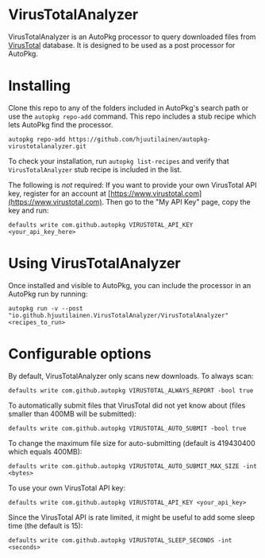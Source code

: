 # VirusTotalAnalyzer

VirusTotalAnalyzer is an AutoPkg processor to query downloaded files from [VirusTotal](https://www.virustotal.com) database. It is designed to be used as a post processor for AutoPkg.


# Installing

Clone this repo to any of the folders included in AutoPkg's search path or use the `autopkg repo-add` command. This repo includes a stub recipe which lets AutoPkg find the processor.

    autopkg repo-add https://github.com/hjuutilainen/autopkg-virustotalanalyzer.git

To check your installation, run `autopkg list-recipes` and verify that `VirusTotalAnalyzer` stub recipe is included in the list.

The following is _not_ required: If you want to provide your own VirusTotal API key, register for an account at [https://www.virustotal.com](https://www.virustotal.com). Then go to the "My API Key" page, copy the key and run:

    defaults write com.github.autopkg VIRUSTOTAL_API_KEY <your_api_key_here>


# Using VirusTotalAnalyzer

Once installed and visible to AutoPkg, you can include the processor in an AutoPkg run by running:

    autopkg run -v --post "io.github.hjuutilainen.VirusTotalAnalyzer/VirusTotalAnalyzer" <recipes_to_run>


# Configurable options

By default, VirusTotalAnalyzer only scans new downloads. To always scan:

    defaults write com.github.autopkg VIRUSTOTAL_ALWAYS_REPORT -bool true

To automatically submit files that VirusTotal did not yet know about (files smaller than 400MB will be submitted):

    defaults write com.github.autopkg VIRUSTOTAL_AUTO_SUBMIT -bool true

To change the maximum file size for auto-submitting (default is 419430400 which equals 400MB):

    defaults write com.github.autopkg VIRUSTOTAL_AUTO_SUBMIT_MAX_SIZE -int <bytes>

To use your own VirusTotal API key:

    defaults write com.github.autopkg VIRUSTOTAL_API_KEY <your_api_key>

Since the VirusTotal API is rate limited, it might be useful to add some sleep time (the default is 15):

    defaults write com.github.autopkg VIRUSTOTAL_SLEEP_SECONDS -int <seconds>

